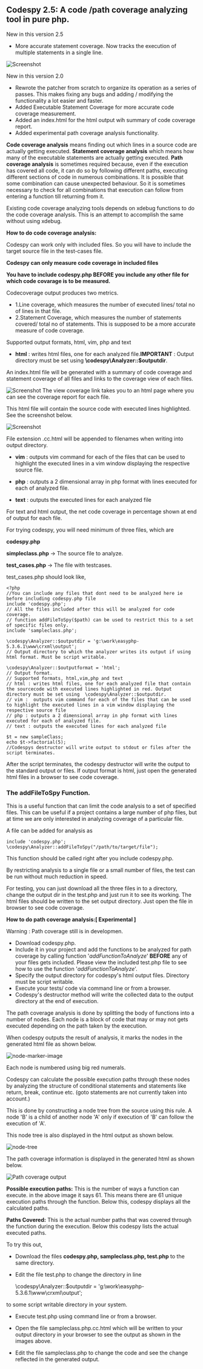 ## Codespy 2.5: A code /path coverage analyzing tool in pure php. 

New in this version 2.5

* More accurate statement coverage. Now tracks the execution of multiple statements in a single line. 

![Screenshot](http://i40.tinypic.com/16rsl4.jpg)

New in this version 2.0

* Rewrote the patcher from scratch to organize its operation as a series of passes. This makes fixing any bugs and adding / modifying the functionality a lot easier and faster.
* Added Executable Statement Coverage for more accurate code coverage measurement.
* Added an index.html for the html output wih summary of code coverage report.
* Added experimental path coverage analysis functionality.
                                   
**Code coverage analysis** means finding out which lines in a source code are actually getting executed. 
**Statement coverage analysis** which means how many of the executable statements are actually getting executed.
**Path coverage analysis** is sometimes required because, even if the execution has covered all code, it can do so by following different paths, executing different sections of code in numerous combinations. It is possible that some combination can cause unexpected behaviour. So it is sometimes necessary to check for all combinations that execution can follow from entering a function till returning from it.

Existing code coverage analyzing tools depends on xdebug functions to do the code coverage analysis. 
This is an attempt to accomplish the same without using xdebug.

**How to do code coverage analysis:**

Codespy can work only with included files. So you will have to include the target source file in the test-cases file. 

**Codespy can only measure code coverage in included files**

**You have to include codespy.php BEFORE you include any other file for which code covarage is to be measured.**


Codecoverage output produces two metrics.

* 1.Line coverage, which measures the number of executed lines/ total no of lines in that file.
* 2.Statement Coverage, which measures the number of statements covered/ total no of statements. This is supposed to be a more accurate measure of code coverage.


Supported output formats, html, vim, php and text

* **html** : writes html files, one for each analyzed file.**IMPORTANT** : Output directory must be set using  **\codespy\Analyzer::$outputdir**. 

An index.html file will be generated with a summary of code coverage and statement coverage of all files and links 
to the coverage view of each files.

![Screenshot](http://i42.tinypic.com/bhkbc1.jpg)
The view coverage link takes you to an html page where you can see the coverage report for each file.

This html file will contain the source code with executed lines highlighted. See the screenshot below.

![Screenshot](http://i40.tinypic.com/16rsl4.jpg)

File extension .cc.html will be appended to filenames when writing into output directory.


* **vim** :  outputs vim command for each of the files that can be used to highlight the executed lines in a vim window displaying the respective source file.

* **php** : outputs a 2 dimensional array in php format with lines executed for each of analyzed file.

* **text** : outputs the executed lines for each analyzed file


For text and html output, the net code coverage in percentage shown at end of output for each file.


For trying codespy, you will need minimum of three files, which are

**codespy.php** 

**simpleclass.php**  -> The source file to analyze.

**test_cases.php**   -> The file with testcases.

test_cases.php should look like,

    <?php
    //You can include any files that dont need to be analyzed here ie before including codespy.php file
    include 'codespy.php'; 
    // All the files included after this will be analyzed for code coverage.
    // function addFileToSpy($path) can be used to restrict this to a set of specific files only.
    include 'sampleclass.php';
    
    \codespy\Analyzer::$outputdir = 'g:\work\easyphp-5.3.6.1\www\crxml\output';
    // Output directory to which the analyzer writes its output if using html format. Must be script writable.
    
    \codespy\Analyzer::$outputformat = 'html';
    // Output format. 
    // Supported formats, html,vim,php and text
    // html : writes html files, one for each analyzed file that contain the sourcecode with executed lines highlighted in red. Output directory must be set using  \codespy\Analyzer::$outputdir.
    // vim :  outputs vim command for each of the files that can be used to highlight the executed lines in a vim window displaying the respective source file
    // php : outputs a 2 dimensional array in php format with lines executed for each of analyzed file.
    // text : outputs the executed lines for each analyzed file
    
    $t = new sampleClass;
    echo $t->factorial(5);
    //Codespys destructor will write output to stdout or files after the script terminates.


After the script terminates, the codespy destructor will write the output to the standard output or files. If output format is html, just open the generated html files in a browser to see code coverage.

### The addFileToSpy Function.
This is a useful function that can limit the code analysis to a set of specified files. This can be useful if a project contains a large number of php files, but at time we are only interested in analyzing coverage of a particular file. 

A file can be added for analysis as
	
	include 'codespy.php';
    \codespy\Analyzer::addFileToSpy("/path/to/target/file");

This function should be called right after you include codespy.php.

By restricting analysis to a single file or a small number of files, the test can be run without much reduction in speed.

For testing, you can just download all the three files in to a directory, change the output dir in the test.php  and just run it to see its working. The html files should be written to the set output directory. Just open the file in browser to see code coverage.


**How to do path coverage analysis:[ Experimental ]**

Warning : Path coverage still is in developmen.

* Download codespy.php.
* Include it in your project and add the functions to be analyzed for path coverage by calling function '_addFunctionToAnalyze_' **BEFORE** any of your files gets included. Please view the included test.php file to see how to use the function '_addFunctionToAnalyze_'.  
* Specify the output directory for codespy's html output files. Directory must be script writable.
* Execute your tests/ code via command line or from a browser.
* Codespy's destructor method will write the collected data to the output directory at the end of execution.

The path coverage analysis is done by splitting the body of functions into a number of nodes. Each node is a block of code that may or may not gets executed depending on the path taken by the execution. 

When codespy outputs the result of analysis, it marks the nodes in the generated html file as shown below.

![node-marker-image](http://i40.tinypic.com/rbxvdx.png)

Each node is numbered using big red numerals. 

Codespy can calculate the possible execution paths through these nodes by analyzing the structure of conditional statements and statements like return, break, continue etc. (goto statements are not currently taken into account.)

This is done by constructing a node tree from the source using this rule. A node 'B' is a child of another node 'A' only if execution of 'B' can follow the execution of 'A'.

This node tree is also displayed in the html output as shown below. 

![node-tree](http://i40.tinypic.com/sq47de.png)

The path coverage information is displayed in the generated html as shown below. 

![Path coverage output](http://i44.tinypic.com/1ghkxd.png)

**Possible execution paths:**
This is the number of ways a function can execute. in the above image it says 61. This means there are 61 unique execution paths through the function. Below this, codespy displays all the calculated paths.

**Paths Covered:**
This is the actual number paths that was covered through the function during the execution. Below this codespy lists the actual executed paths.

To try this out, 

* Download the files **codespy.php, sampleclass.php, test.php** to the same directory.
* Edit the file test.php to change the directory in line
    
    \codespy\Analyzer::$outputdir = 'g:\work\easyphp-5.3.6.1\www\crxml\output';

to some script writable directory in your system.

* Execute test.php using command line or from a browser.
* Open the file sampleclass.php.cc.html which will be written to your output directory in your browser to see the output as shown in the images above.

* Edit the file sampleclass.php to change the code and see the change reflected in the generated output.





